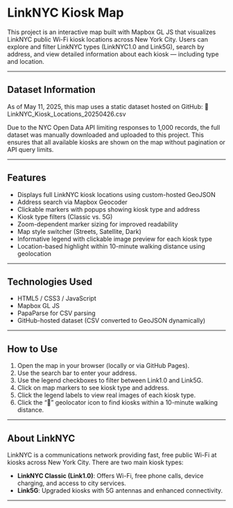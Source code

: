 # LinkNYC Kiosk Map

This project is an interactive map built with Mapbox GL JS that visualizes LinkNYC public Wi-Fi kiosk locations across New York City. Users can explore and filter LinkNYC types (LinkNYC1.0 and Link5G), search by address, and view detailed information about each kiosk — including type and location.

---

## Dataset Information

As of May 11, 2025, this map uses a static dataset hosted on GitHub:
📁 LinkNYC_Kiosk_Locations_20250426.csv

Due to the NYC Open Data API limiting responses to 1,000 records, the full dataset was manually downloaded and uploaded to this project. This ensures that all available kiosks are shown on the map without pagination or API query limits.

---

## Features

- Displays full LinkNYC kiosk locations using custom-hosted GeoJSON
- Address search via Mapbox Geocoder
- Clickable markers with popups showing kiosk type and address
- Kiosk type filters (Classic vs. 5G)
- Zoom-dependent marker sizing for improved readability
- Map style switcher (Streets, Satellite, Dark)
- Informative legend with clickable image preview for each kiosk type
- Location-based highlight within 10-minute walking distance using geolocation

---

## Technologies Used

- HTML5 / CSS3 / JavaScript
- Mapbox GL JS
- PapaParse for CSV parsing
- GitHub-hosted dataset (CSV converted to GeoJSON dynamically)

---

## How to Use

1. Open the map in your browser (locally or via GitHub Pages).
2. Use the search bar to enter your address.
3. Use the legend checkboxes to filter between Link1.0 and Link5G.
4. Click on map markers to see kiosk type and address.
5. Click the legend labels to view real images of each kiosk type.
6. Click the “📍” geolocator icon to find kiosks within a 10-minute walking distance.

---

## About LinkNYC

LinkNYC is a communications network providing fast, free public Wi-Fi at kiosks across New York City. There are two main kiosk types:
- **LinkNYC Classic (Link1.0)**: Offers Wi-Fi, free phone calls, device charging, and access to city services.
- **Link5G**: Upgraded kiosks with 5G antennas and enhanced connectivity.

--- 
